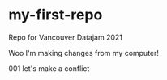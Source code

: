 # my-first-repo
Repo for Vancouver Datajam 2021

Woo I'm making changes from my computer! 

001 let's make a conflict 

